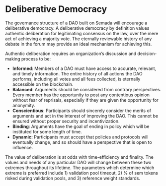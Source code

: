 # Deliberative Democracy

The governance structure of a DAO built on Semada will encourage a deliberative democracy. A ​deliberative democracy​ by definition values authentic deliberation for legitimating consensus on the law, over the mere act of achieving a majority vote. The eternally reviewable history of any debate in the forum may provide an ideal mechanism for achieving this.

Authentic deliberation requires an organization’s discussion and decision-making process to be: 

* **Informed**​: Members of a DAO must have access to accurate, relevant, and timely information. The entire history of all actions the DAO performs, including all votes and all fees collected, is eternally accessible on the blockchain.
* **Balanced**​: Arguments should be considered from contrary perspectives. Every member has the opportunity to post any contentious opinion without fear of reprisals, especially if they are given the opportunity for anonymity.
* **Conscientious**​: Participants should sincerely consider the merits of arguments and act in the interest of improving the DAO. This cannot be ensured without proper security and incentivization.
* **Binding**​: Arguments have the goal of ending in policy which will be instituted for some length of time.
* **Dynamic​:** Participants must accept that policies and protocols will eventually change, and so should have a perspective that is open to influence.



The value of deliberation is at odds with time-efficiency and finality. The values and needs of any particular DAO will change between these two extremes throughout its lifetime. The parameters which determine which extreme is preferred include 1\) validation pool timeout, 2\) % of sem tokens risked during validation pools, and 3\) reference weight standards.

